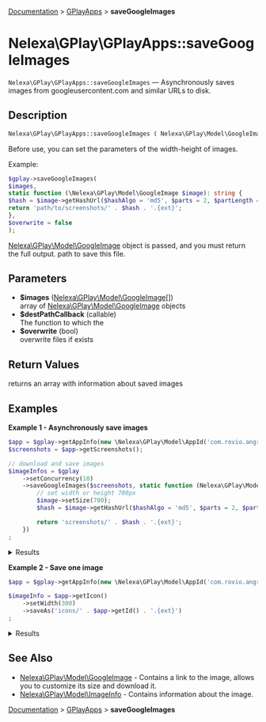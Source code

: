 [Documentation](../../README.md) > [GPlayApps](README.md) > **saveGoogleImages**

# Nelexa\GPlay\GPlayApps::saveGoogleImages
`Nelexa\GPlay\GPlayApps::saveGoogleImages` — Asynchronously saves images from googleusercontent.com and similar URLs to disk.

## Description
```php
Nelexa\GPlay\GPlayApps::saveGoogleImages ( Nelexa\GPlay\Model\GoogleImage[] $images , callable $destPathCallback [, bool $overwrite = false ] ) : Nelexa\GPlay\Model\ImageInfo[]
```
Before use, you can set the parameters of the width-height of images.

Example:
```php
$gplay->saveGoogleImages(
$images,
static function (\Nelexa\GPlay\Model\GoogleImage $image): string {
$hash = $image->getHashUrl($hashAlgo = 'md5', $parts = 2, $partLength = 2);
return 'path/to/screenshots/' . $hash . '.{ext}';
},
$overwrite = false
);
```

[Nelexa\GPlay\Model\GoogleImage](../GoogleImage/README.md) object is
passed, and you must return the full
output. path to save this file.

## Parameters
* **$images** ([Nelexa\GPlay\Model\GoogleImage](../GoogleImage/README.md)[])  
array of [Nelexa\GPlay\Model\GoogleImage](../GoogleImage/README.md) objects
* **$destPathCallback** (callable)  
The function to which the
* **$overwrite** (bool)  
overwrite files if exists

## Return Values
returns an array with information about saved images

## Examples
**Example 1 - Asynchronously save images**
```php
$app = $gplay->getAppInfo(new \Nelexa\GPlay\Model\AppId('com.rovio.angrybirds', 'ru'));
$screenshots = $app->getScreenshots();

// download and save images
$imageInfos = $gplay
    ->setConcurrency(10)
    ->saveGoogleImages($screenshots, static function (Nelexa\GPlay\Model\GoogleImage $image) {
        // set width or height 700px
        $image->setSize(700);
        $hash = $image->getHashUrl($hashAlgo = 'md5', $parts = 2, $partLength = 2);

        return 'screenshots/' . $hash . '.{ext}';
    })
;
```
<details>
  <summary>Results</summary>

```php
array:15 [
    0 => class Nelexa\GPlay\Model\ImageInfo {
      -getUrl(): string: "https://play-lh.googleusercontent.com/0Wp_JWb55MC6uygq04cbRi6sZp1ygf2tASy_NxCiVislgV0aECPtnVjkfJBSX48tOQE=s700"
      -getFilename(): string: "screenshots/40/56/405626f8d5599bd433a2544b0587cb57.png"
      -getMimeType(): string: "image/png"
      -getExtension(): string: "png"
      -getWidth(): int: 394
      -getHeight(): int: 700
      -getFilesize(): int: 308317
      -asArray(): array: …
      -jsonSerialize(): array: …
    }
    1 => class Nelexa\GPlay\Model\ImageInfo {
      -getUrl(): string: "https://play-lh.googleusercontent.com/VcMpf4HOZEGOZl11sHgJ85FTg006NG1lnnjqsUQEYfkJ6eog4wVi8aQktQI9zXnXoA=s700"
      -getFilename(): string: "screenshots/d9/12/d912cbd91cdb547b33720009ea703a7b.png"
      -getMimeType(): string: "image/png"
      -getExtension(): string: "png"
      -getWidth(): int: 394
      -getHeight(): int: 700
      -getFilesize(): int: 318706
      -asArray(): array: …
      -jsonSerialize(): array: …
    }
    …
  ]
```

</details>

**Example 2 - Save one image**
```php
$app = $gplay->getAppInfo(new \Nelexa\GPlay\Model\AppId('com.rovio.angrybirds', 'ru'));

$imageInfo = $app->getIcon()
    ->setWidth(300)
    ->saveAs('icons/' . $app->getId() . '.{ext}')
;
```
<details>
  <summary>Results</summary>

```php
class Nelexa\GPlay\Model\ImageInfo {
  -getUrl(): string: "https://play-lh.googleusercontent.com/iOi6YJxQwMenT5UQWGPWTrFMQFm68IC4uKlFtARveZzVD5lTZ7fC47_rnnF7Tk48DpY=w300"
  -getFilename(): string: "icons/com.rovio.angrybirds.png"
  -getMimeType(): string: "image/png"
  -getExtension(): string: "png"
  -getWidth(): int: 300
  -getHeight(): int: 300
  -getFilesize(): int: 59706
  -asArray(): array: …
  -jsonSerialize(): array: …
}
```

</details>

## See Also
* [Nelexa\GPlay\Model\GoogleImage](../GoogleImage/README.md) - Contains a link to the image, allows you to customize its size and download it.
* [Nelexa\GPlay\Model\ImageInfo](../ImageInfo/README.md) - Contains information about the image.

[Documentation](../../README.md) > [GPlayApps](README.md) > **saveGoogleImages**
